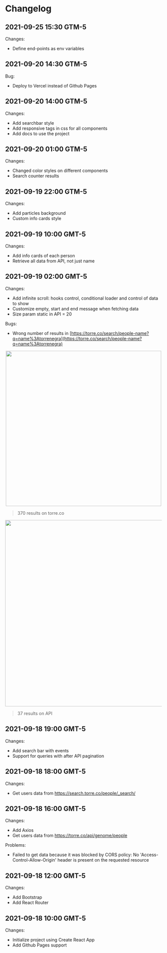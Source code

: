 # Changelog

## 2021-09-25 15:30 GTM-5

Changes:

- Define end-points as env variables

## 2021-09-20 14:30 GTM-5

Bug:

- Deploy to Vercel instead of Github Pages

## 2021-09-20 14:00 GTM-5

Changes:

- Add searchbar style
- Add responsive tags in css for all components
- Add docs to use the project

## 2021-09-20 01:00 GTM-5

Changes:

- Changed color styles on different components
- Search counter results

## 2021-09-19 22:00 GTM-5

Changes:

- Add particles background
- Custom info cards style

## 2021-09-19 10:00 GMT-5

Changes:

- Add info cards of each person
- Retrieve all data from API, not just name

## 2021-09-19 02:00 GMT-5

Changes:

- Add infinite scroll: hooks control, conditional loader and control of data to show
- Customize empty, start and end message when fetching data
- Size param static in API = 20

Bugs:

- Wrong number of results in [https://torre.co/search/people-name?q=name%3Atorrenegra](https://torre.co/search/people-name?q=name%3Atorrenegra)

<p align="center">
  <a href="#">
    <img src="https://imgur.com/5JuSyJx.png" width="500">
  </a>
</p>

> 370 results on torre.co

<p align="center">
  <a href="#">
    <img src="https://imgur.com/YysGPUC.png" width="600">
  </a>
</p>

> 37 results on API

## 2021-09-18 19:00 GMT-5

Changes:

- Add search bar with events
- Support for queries with after API pagination

## 2021-09-18 18:00 GMT-5

Changes:

- Get users data from https://search.torre.co/people/_search/

## 2021-09-18 16:00 GMT-5

Changes:

- Add Axios
- Get users data from https://torre.co/api/genome/people

Problems:

- Failed to get data because it was blocked by CORS policy: No 'Access-Control-Allow-Origin' header is present on the requested resource

## 2021-09-18 12:00 GMT-5

Changes:

- Add Bootstrap
- Add React Router

## 2021-09-18 10:00 GMT-5

Changes:

- Initialize project using Create React App
- Add Github Pages support
